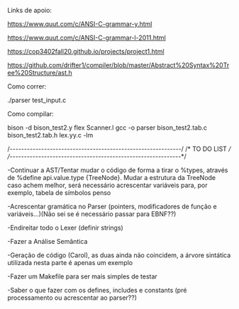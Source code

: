 Links de apoio:

https://www.quut.com/c/ANSI-C-grammar-y.html

https://www.quut.com/c/ANSI-C-grammar-l-2011.html

https://cop3402fall20.github.io/projects/project1.html

https://github.com/drifter1/compiler/blob/master/Abstract%20Syntax%20Tree%20Structure/ast.h


Como correr:

./parser test_input.c

Como compilar:

bison -d bison_test2.y
flex Scanner.l
gcc -o parser bison_test2.tab.c bison_test2.tab.h lex.yy.c -lm



/*------------------------------------------------------------*/
/*                         TO DO LIST                         */
/*------------------------------------------------------------*/

-Continuar a AST/Tentar mudar o código de forma a tirar o %types, através de %define api.value.type {TreeNode}. Mudar a estrutura da TreeNode caso achem melhor, será necessário acrescentar variáveis para, por exemplo, tabela de símbolos penso

-Acrescentar gramática no Parser (pointers, modificadores de função e variáveis...)(Não sei se é necessário passar para EBNF??)

-Endireitar todo o Lexer (definir strings)

-Fazer a Análise Semântica

-Geração de código (Carol), as duas ainda não coincidem, a árvore sintática utilizada nesta parte é apenas um exemplo

-Fazer um Makefile para ser mais simples de testar

-Saber o que fazer com os defines, includes e constants (pré processamento ou acrescentar ao parser??)